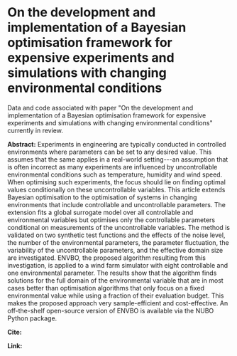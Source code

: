 # On the development and implementation of a Bayesian optimisation framework for expensive experiments and simulations with changing environmental conditions
Data and code associated with paper "On the development and implementation of a
Bayesian optimisation framework for expensive experiments and simulations with
changing environmental conditions" currently in review.

**Abstract:** Experiments in engineering are typically conducted in controlled
environments where parameters can be set to any desired value. This assumes that
the same applies in a real-world setting---an assumption that is often incorrect
as many experiments are influenced by uncontrollable environmental conditions
such as temperature, humidity and wind speed. When optimising such experiments,
the focus should lie on finding optimal values conditionally on these
uncontrollable variables. This article extends Bayesian optimisation to the
optimisation of systems in changing environments that include controllable and
uncontrollable parameters. The extension fits a global surrogate model over all
controllable and environmental variables but optimises only the controllable
parameters conditional on measurements of the uncontrollable variables. The
method is validated on two synthetic test functions and the effects of the noise
level, the number of the environmental parameters, the parameter fluctuation,
the variability of the uncontrollable parameters, and the effective domain size
are investigated. ENVBO, the proposed algorithm resulting from this
investigation, is applied to a wind farm simulator with eight controllable and
one environmental parameter. The results show that the algorithm finds solutions
for the full domain of the environmental variable that are in most cases better
than optimisation algorithms that only focus on a fixed environmental value
while using a fraction of their evaluation budget. This makes the proposed
approach very sample-efficient and cost-effective. An off-the-shelf open-source
version of ENVBO is available via the NUBO Python package.

**Cite:**

**Link:**